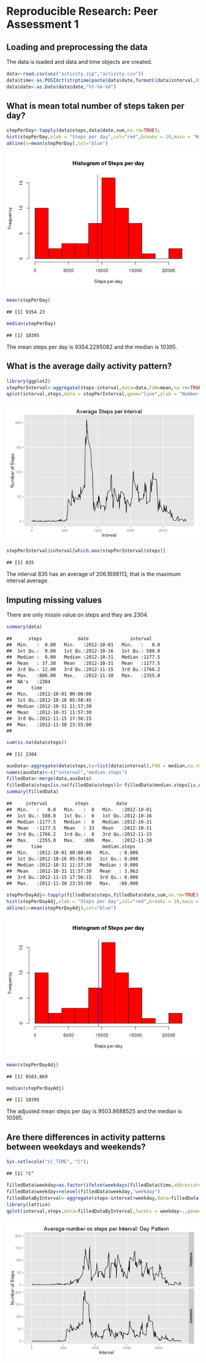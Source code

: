 # Reproducible Research: Peer Assessment 1



## Loading and preprocessing the data

The data is loaded and data and time objects are created.


```r
data<-read.csv(unz("activity.zip","activity.csv"))
data$time<-as.POSIXct(strptime(paste(data$date,formatC(data$interval,digits=3,flag="0")),"%Y-%m-%d %H%M",tz="UTC"))
data$date<-as.Date(data$date,"%Y-%m-%d")
```


## What is mean total number of steps taken per day?


```r
stepPerDay<-tapply(data$steps,data$date,sum,na.rm=TRUE);
hist(stepPerDay,xlab = "Steps per day",col="red",breaks = 10,main = "Histogram of Steps per day")
abline(v=mean(stepPerDay),col="blue")
```

![](figure/steps_per_day-1.png) 

```r
mean(stepPerDay)
```

```
## [1] 9354.23
```

```r
median(stepPerDay)
```

```
## [1] 10395
```

The mean steps per day is 9354.2295082 and the median is 10395.

## What is the average daily activity pattern?


```r
library(ggplot2)
stepPerInterval<-aggregate(steps~interval,data=data,FUN=mean,na.rm=TRUE);
qplot(interval,steps,data = stepPerInterval,geom="line",ylab = "Number of Steps",xlab = "Interval",main = "Average Steps per interval")
```

![](figure/daily_activiy_pattern-1.png) 

```r
stepPerInterval$interval[which.max(stepPerInterval$steps)]
```

```
## [1] 835
```

The interval 835 has an average of 206.1698113, that is the maximum interval average.

## Imputing missing values

There are only missin value on steps and they are 2304.

```r
summary(data)
```

```
##      steps             date               interval     
##  Min.   :  0.00   Min.   :2012-10-01   Min.   :   0.0  
##  1st Qu.:  0.00   1st Qu.:2012-10-16   1st Qu.: 588.8  
##  Median :  0.00   Median :2012-10-31   Median :1177.5  
##  Mean   : 37.38   Mean   :2012-10-31   Mean   :1177.5  
##  3rd Qu.: 12.00   3rd Qu.:2012-11-15   3rd Qu.:1766.2  
##  Max.   :806.00   Max.   :2012-11-30   Max.   :2355.0  
##  NA's   :2304                                          
##       time                    
##  Min.   :2012-10-01 00:00:00  
##  1st Qu.:2012-10-16 05:58:45  
##  Median :2012-10-31 11:57:30  
##  Mean   :2012-10-31 11:57:30  
##  3rd Qu.:2012-11-15 17:56:15  
##  Max.   :2012-11-30 23:55:00  
## 
```

```r
sum(is.na(data$steps))
```

```
## [1] 2304
```

```r
auxData<-aggregate(data$steps,by=list(data$interval),FUN = median,na.rm=TRUE)
names(auxData)<-c("interval","median.steps")
filledData<-merge(data,auxData)
filledData$steps[is.na(filledData$steps)]<-filledData$median.steps[is.na(filledData$steps)]
summary(filledData)
```

```
##     interval          steps          date           
##  Min.   :   0.0   Min.   :  0   Min.   :2012-10-01  
##  1st Qu.: 588.8   1st Qu.:  0   1st Qu.:2012-10-16  
##  Median :1177.5   Median :  0   Median :2012-10-31  
##  Mean   :1177.5   Mean   : 33   Mean   :2012-10-31  
##  3rd Qu.:1766.2   3rd Qu.:  8   3rd Qu.:2012-11-15  
##  Max.   :2355.0   Max.   :806   Max.   :2012-11-30  
##       time                      median.steps   
##  Min.   :2012-10-01 00:00:00   Min.   : 0.000  
##  1st Qu.:2012-10-16 05:58:45   1st Qu.: 0.000  
##  Median :2012-10-31 11:57:30   Median : 0.000  
##  Mean   :2012-10-31 11:57:30   Mean   : 3.962  
##  3rd Qu.:2012-11-15 17:56:15   3rd Qu.: 0.000  
##  Max.   :2012-11-30 23:55:00   Max.   :60.000
```

```r
stepPerDayAdj<-tapply(filledData$steps,filledData$date,sum,na.rm=TRUE);
hist(stepPerDayAdj,xlab = "Steps per day",col="red",breaks = 10,main = "Histogram of Steps per day")
abline(v=mean(stepPerDayAdj),col="blue")
```

![](figure/missing_values_estimate-1.png) 

```r
mean(stepPerDayAdj)
```

```
## [1] 9503.869
```

```r
median(stepPerDayAdj)
```

```
## [1] 10395
```

The adjusted mean steps per day is 9503.8688525 and the median is 10395.


## Are there differences in activity patterns between weekdays and weekends?


```r
Sys.setlocale("LC_TIME", "C");
```

```
## [1] "C"
```

```r
filledData$weekday=as.factor(ifelse(weekdays(filledData$time,abbreviate = TRUE) %in% c("Sat","Sun"),"weekday","weekend"));
filledData$weekday=relevel(filledData$weekday,"weekday")
filledDataByInterval<-aggregate(steps~interval+weekday,data=filledData,FUN = mean,na.rm=TRUE)
library(lattice)
qplot(interval,steps,data=filledDataByInterval,facets = weekday~.,geom="line",ylab = "Number of Steps",xlab = "Interval",main = "Average number os steps per Interval: Day Pattern")
```

![](figure/pattern_weekdays-1.png) 

